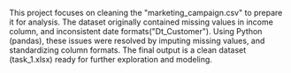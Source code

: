 This project focuses on cleaning the "marketing_campaign.csv" to prepare it for analysis. 
The dataset originally contained missing values in income column, and inconsistent date formats("Dt_Customer"). 
Using Python (pandas), these issues were resolved by imputing missing values, and standardizing column formats. 
The final output is a clean dataset (task_1.xlsx) ready for further exploration and modeling.
